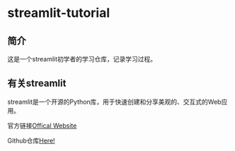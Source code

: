# streamlit-tutorial

## 简介

这是一个streamlit初学者的学习仓库，记录学习过程。

## 有关streamlit

streamlit是一个开源的Python库，用于快速创建和分享美观的、交互式的Web应用。

官方链接[Offical Website](https://streamlit.io/)

Github仓库[Here!](https://github.com/streamlit/streamlit)
